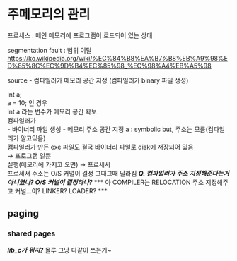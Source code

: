 # 주메모리의 관리
프로세스 : 메인 메모리에 프로그램이 로드되어 있는 상태

segmentation fault : 범위 이탈
https://ko.wikipedia.org/wiki/%EC%84%B8%EA%B7%B8%EB%A9%98%ED%85%8C%EC%9D%B4%EC%85%98_%EC%98%A4%EB%A5%98

source - 컴파일러가 메모리 공간 지정 (컴파일러가 binary 파일 생성)



int a;  
a = 10; 인 경우  
int a 라는 변수가 메모리 공간 확보  
컴파일러가   
    - 바이너리 파일 생성
    - 메모리 주소 공간 지정
a : symbolic but, 주소는 모름(컴파일러가 알고있음)  
컴파일러가 만든 exe 파일도 결국 바이너리 파일로 disk에 저장되어 있음  
&rarr; 프로그램 일뿐  
실행(메모리에 가지고 오면)  &rarr; 프로세서  
프로세서 주소는 O/S 커널이 결정 
그때그때 달라짐
***Q. 컴파일러가 주소 지정해준다는거 아니였나? O/S 커널이 결정하나?***
*** 아 COMPILER는 RELOCATION 주소 지정해주고 커널...이? LINKER? LOADER? ***

## paging
### shared pages
***lib_c가 뭐지?***
몰루 그냥 다같이 쓰는거~